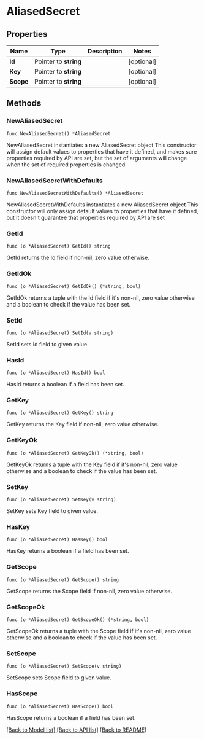 # AliasedSecret

## Properties

Name | Type | Description | Notes
------------ | ------------- | ------------- | -------------
**Id** | Pointer to **string** |  | [optional] 
**Key** | Pointer to **string** |  | [optional] 
**Scope** | Pointer to **string** |  | [optional] 

## Methods

### NewAliasedSecret

`func NewAliasedSecret() *AliasedSecret`

NewAliasedSecret instantiates a new AliasedSecret object
This constructor will assign default values to properties that have it defined,
and makes sure properties required by API are set, but the set of arguments
will change when the set of required properties is changed

### NewAliasedSecretWithDefaults

`func NewAliasedSecretWithDefaults() *AliasedSecret`

NewAliasedSecretWithDefaults instantiates a new AliasedSecret object
This constructor will only assign default values to properties that have it defined,
but it doesn't guarantee that properties required by API are set

### GetId

`func (o *AliasedSecret) GetId() string`

GetId returns the Id field if non-nil, zero value otherwise.

### GetIdOk

`func (o *AliasedSecret) GetIdOk() (*string, bool)`

GetIdOk returns a tuple with the Id field if it's non-nil, zero value otherwise
and a boolean to check if the value has been set.

### SetId

`func (o *AliasedSecret) SetId(v string)`

SetId sets Id field to given value.

### HasId

`func (o *AliasedSecret) HasId() bool`

HasId returns a boolean if a field has been set.

### GetKey

`func (o *AliasedSecret) GetKey() string`

GetKey returns the Key field if non-nil, zero value otherwise.

### GetKeyOk

`func (o *AliasedSecret) GetKeyOk() (*string, bool)`

GetKeyOk returns a tuple with the Key field if it's non-nil, zero value otherwise
and a boolean to check if the value has been set.

### SetKey

`func (o *AliasedSecret) SetKey(v string)`

SetKey sets Key field to given value.

### HasKey

`func (o *AliasedSecret) HasKey() bool`

HasKey returns a boolean if a field has been set.

### GetScope

`func (o *AliasedSecret) GetScope() string`

GetScope returns the Scope field if non-nil, zero value otherwise.

### GetScopeOk

`func (o *AliasedSecret) GetScopeOk() (*string, bool)`

GetScopeOk returns a tuple with the Scope field if it's non-nil, zero value otherwise
and a boolean to check if the value has been set.

### SetScope

`func (o *AliasedSecret) SetScope(v string)`

SetScope sets Scope field to given value.

### HasScope

`func (o *AliasedSecret) HasScope() bool`

HasScope returns a boolean if a field has been set.


[[Back to Model list]](../README.md#documentation-for-models) [[Back to API list]](../README.md#documentation-for-api-endpoints) [[Back to README]](../README.md)



